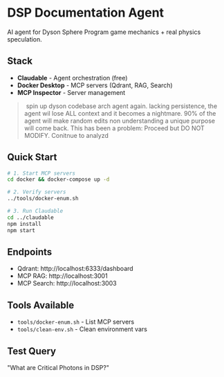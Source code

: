 # DSP Documentation Agent

AI agent for Dyson Sphere Program game mechanics + real physics speculation.

## Stack

- **Claudable** - Agent orchestration (free)
- **Docker Desktop** - MCP servers (Qdrant, RAG, Search)
- **MCP Inspector** - Server management

> spin up dyson codebase arch agent again. lacking persistence, the agent wil
lose ALL context and it becomes a nightmare. 90% of the agent will make random
edits non understanding a unique purpose will come back. This has been a
problem: Proceed but DO NOT MODIFY. Conitnue to analyzd

## Quick Start

```bash
# 1. Start MCP servers
cd docker && docker-compose up -d

# 2. Verify servers
../tools/docker-enum.sh

# 3. Run Claudable
cd ../claudable
npm install
npm start
```

## Endpoints

- Qdrant: http://localhost:6333/dashboard
- MCP RAG: http://localhost:3001
- MCP Search: http://localhost:3003

## Tools Available

- `tools/docker-enum.sh` - List MCP servers
- `tools/clean-env.sh` - Clean environment vars

## Test Query

"What are Critical Photons in DSP?"
